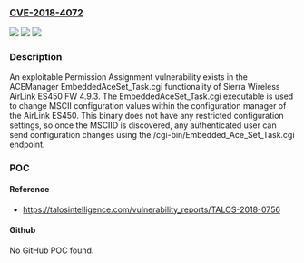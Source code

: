 ### [CVE-2018-4072](https://cve.mitre.org/cgi-bin/cvename.cgi?name=CVE-2018-4072)
![](https://img.shields.io/static/v1?label=Product&message=Sierra%20Wireless&color=blue)
![](https://img.shields.io/static/v1?label=Version&message=n%2Fa&color=blue)
![](https://img.shields.io/static/v1?label=Vulnerability&message=Incorrect%20Permission%20Assignment%20for%20Critical%20Resource&color=brighgreen)

### Description

An exploitable Permission Assignment vulnerability exists in the ACEManager EmbeddedAceSet_Task.cgi functionality of Sierra Wireless AirLink ES450 FW 4.9.3. The EmbeddedAceSet_Task.cgi executable is used to change MSCII configuration values within the configuration manager of the AirLink ES450. This binary does not have any restricted configuration settings, so once the MSCIID is discovered, any authenticated user can send configuration changes using the /cgi-bin/Embedded_Ace_Set_Task.cgi endpoint.

### POC

#### Reference
- https://talosintelligence.com/vulnerability_reports/TALOS-2018-0756

#### Github
No GitHub POC found.

